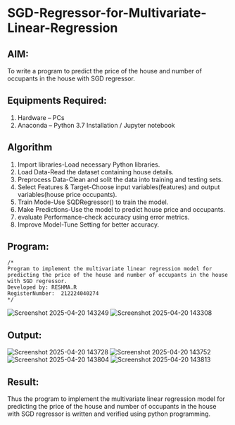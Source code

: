 # SGD-Regressor-for-Multivariate-Linear-Regression

## AIM:
To write a program to predict the price of the house and number of occupants in the house with SGD regressor.

## Equipments Required:
1. Hardware – PCs
2. Anaconda – Python 3.7 Installation / Jupyter notebook

## Algorithm
1. Import libraries-Load necessary Python libraries.
2. Load Data-Read the dataset containing house details.
3. Preprocess Data-Clean and solit the data into training and testing sets.
4. Select Features & Target-Choose input variables(features) and output variables(house price occupants). 
5. Train Mode-Use SQDRegressor() to train the model.
6. Make Predictions-Use the model to predict house price and occupants.
7. evaluate Performance-check accuracy using error metrics.
8. Improve Model-Tune Setting for better accuracy.

## Program:
```
/*
Program to implement the multivariate linear regression model for predicting the price of the house and number of occupants in the house with SGD regressor.
Developed by: RESHMA.R
RegisterNumber:  212224040274
*/
```
![Screenshot 2025-04-20 143249](https://github.com/user-attachments/assets/fb1d59ed-9dc5-47b3-bb43-6c490a2b3cb8)
![Screenshot 2025-04-20 143308](https://github.com/user-attachments/assets/5af9fdd2-2932-4843-9322-778ef0dbbe46)

## Output:
![Screenshot 2025-04-20 143728](https://github.com/user-attachments/assets/7de5305f-5a33-42c7-96b6-3df32feff5bc)
![Screenshot 2025-04-20 143752](https://github.com/user-attachments/assets/48b69a52-5590-4649-96f9-310085d647e8)
![Screenshot 2025-04-20 143804](https://github.com/user-attachments/assets/d7e07745-37cf-44d2-9eb1-41c905ac3f7c)
![Screenshot 2025-04-20 143813](https://github.com/user-attachments/assets/97e851ee-0992-43c0-8c6e-cab6f0737878)



## Result:
Thus the program to implement the multivariate linear regression model for predicting the price of the house and number of occupants in the house with SGD regressor is written and verified using python programming.
